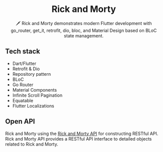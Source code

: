 <h1 align="center">Rick and Morty</h1>

<p align="center">  
🗡️ Rick and Morty demonstrates modern Flutter development with go_router, get_it, retrofit, dio, bloc, and Material Design based on BLoC state management.
</p>

## Tech stack
- Dart/Flutter
- Retrofit & Dio
- Repository pattern
- BLoC
- Go Router
- Material Components
- Infinite Scroll Pagination
- Equatable
- Flutter Localizations

## Open API


Rick and Morty using the [Rick and Morty API](https://rickandmortyapi.com/) for constructing RESTful API.<br>
Rick and Morty API provides a RESTful API interface to detailed objects related to Rick and Morty.
